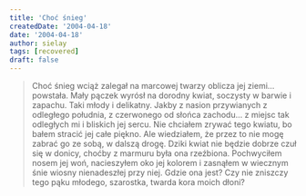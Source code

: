 ```yaml
---
title: 'Choć śnieg'
createdDate: '2004-04-18'
date: '2004-04-18'
author: sielay
tags: [recovered]
draft: false
---
```


> Choć śnieg wciąż zalegał na marcowej twarzy oblicza jej ziemi… powstała. Mały pączek wyrósł na dorodny kwiat, soczysty w barwie i zapachu. Taki młody i delikatny. Jakby z nasion przywianych z odległego południa, z czerwonego od słońca zachodu… z miejsc tak odległych mi i bliskich jej sercu. Nie chciałem zrywać tego kwiatu, bo bałem stracić jej całe piękno. Ale wiedziałem, że przez to nie mogę zabrać go ze sobą, w dalszą drogę. Dziki kwiat nie będzie dobrze czuł się w donicy, choćby z marmuru była ona rzeźbiona. Pochwyciłem nosem jej woń, nacieszyłem oko jej kolorem i zasnąłem w wiecznym śnie wiosny nienadeszłej przy niej. Gdzie ona jest? Czy nie zniszczy tego pąku młodego, szarostka, twarda kora moich dłoni?
